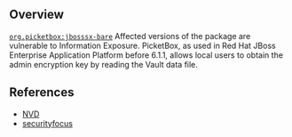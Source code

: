 ## Overview
[`org.picketbox:jbosssx-bare`](http://search.maven.org/#search%7Cga%7C1%7Ca%3A%22jbosssx-bare%22)
Affected versions of the package are vulnerable to Information Exposure.
PicketBox, as used in Red Hat JBoss Enterprise Application Platform before 6.1.1, allows local users to obtain the admin encryption key by reading the Vault data file.

## References
- [NVD](https://web.nvd.nist.gov/view/vuln/detail?vulnId=CVE-2013-1921)
- [securityfocus](http://www.securityfocus.com/bid/62256)
